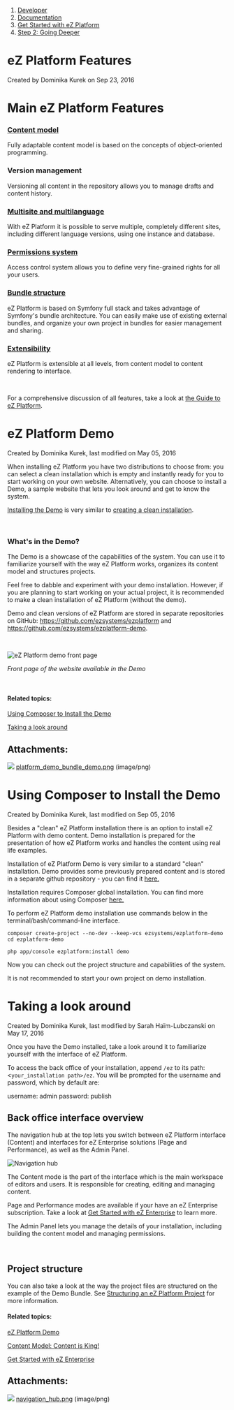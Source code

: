1.  [Developer](index.html)
2.  [Documentation](Documentation_31429504.html)
3.  [Get Started with eZ Platform](Get-Started-with-eZ-Platform_31429520.html)
4.  [Step 2: Going Deeper](31429542.html)

# eZ Platform Features

Created by Dominika Kurek on Sep 23, 2016

# Main eZ Platform Features

### [Content model](31429709.html)

Fully adaptable content model is based on the concepts of object-oriented programming.

### Version management

Versioning all content in the repository allows you to manage drafts and content history.

### [Multisite and multilanguage](Multisite_31430389.html)

With eZ Platform it is possible to serve multiple, completely different sites, including different language versions, using one instance and database.

### [Permissions system](https://doc.ez.no/display/DEVELOPER/Repository#Repository-Permissions)

Access control system allows you to define very fine-grained rights for all your users.

### [Bundle structure](Bundles_31430133.html)

eZ Platform is based on Symfony full stack and takes advantage of Symfony's bundle architecture. You can easily make use of existing external bundles, and organize your own project in bundles for easier management and sharing.

### [Extensibility](Extending-eZ-Platform-UI_31429689.html)

eZ Platform is extensible at all levels, from content model to content rendering to interface.

 

For a comprehensive discussion of all features, take a look at [the Guide to eZ Platform](The-Complete-Guide-to-eZ-Platform_31429526.html).


# eZ Platform Demo

Created by Dominika Kurek, last modified on May 05, 2016

When installing eZ Platform you have two distributions to choose from: you can select a clean installation which is empty and instantly ready for you to start working on your own website. Alternatively, you can choose to install a Demo, a sample website that lets you look around and get to know the system.

[Installing the Demo](Using-Composer-to-Install-the-Demo_31429561.html) is very similar to [creating a clean installation](31429538.html).

 

### What's in the Demo?

The Demo is a showcase of the capabilities of the system. You can use it to familiarize yourself with the way eZ Platform works, organizes its content model and structures projects.

Feel free to dabble and experiment with your demo installation. However, if you are planning to start working on your actual project, it is recommended to make a clean installation of eZ Platform (without the demo).

Demo and clean versions of eZ Platform are stored in separate repositories on GitHub: <https://github.com/ezsystems/ezplatform> and <https://github.com/ezsystems/ezplatform-demo>.

 

![eZ Platform demo front page](attachments/31429540/31431675.png)

*Front page of the website available in the Demo*

 

#### Related topics:

[Using Composer to Install the Demo](Using-Composer-to-Install-the-Demo_31429561.html)

[Taking a look around](Taking-a-look-around_31429563.html)

## Attachments:

![](images/icons/bullet_blue.gif) [platform\_demo\_bundle\_demo.png](attachments/31429540/31431675.png) (image/png)


# Using Composer to Install the Demo

Created by Dominika Kurek, last modified on Sep 05, 2016

Besides a "clean" eZ Platform installation there is an option to install eZ Platform with demo content. Demo installation is prepared for the presentation of how eZ Platform works and handles the content using real life examples.

Installation of eZ Platform Demo is very similar to a standard "clean" installation. Demo provides some previously prepared content and is stored in a separate github repository - you can find it [here.](https://github.com/ezsystems/ezplatform-demo)

Installation requires Composer global installation. You can find more information about using Composer [here.](Using-Composer_31431588.html)

To perform eZ Platform demo installation use commands below in the terminal/bash/command-line interface. 

``` brush:
composer create-project --no-dev --keep-vcs ezsystems/ezplatform-demo
cd ezplatform-demo
  
php app/console ezplatform:install demo
```

Now you can check out the project structure and capabilities of the system.

It is not recommended to start your own project on demo installation.



# Taking a look around

Created by Dominika Kurek, last modified by Sarah Haïm-Lubczanski on May 17, 2016

Once you have the Demo installed, take a look around it to familiarize yourself with the interface of eZ Platform.

To access the back office of your installation, append `/ez` to its path: &lt;`your_installation path>/ez`. You will be prompted for the username and password, which by default are:

username: admin
password: publish

## Back office interface overview

The navigation hub at the top lets you switch between eZ Platform interface (Content) and interfaces for eZ Enterprise solutions (Page and Performance), as well as the Admin Panel.

![Navigation hub](attachments/31429563/31430968.png)

The Content mode is the part of the interface which is the main workspace of editors and users. It is responsible for creating, editing and managing content.

Page and Performance modes are available if your have an eZ Enterprise subscription. Take a look at [Get Started with eZ Enterprise](Get-Started-with-eZ-Enterprise_31429569.html) to learn more.

The Admin Panel lets you manage the details of your installation, including building the content model and managing permissions.

 

## Project structure

You can also take a look at the way the project files are structured on the example of the Demo Bundle. See [Structuring an eZ Platform Project](https://doc.ez.no/pages/viewpage.action?pageId=31429687) for more information.

#### Related topics:

[eZ Platform Demo](eZ-Platform-Demo_31429540.html)

[Content Model: Content is King!](31429709.html)

[Get Started with eZ Enterprise](Get-Started-with-eZ-Enterprise_31429569.html)

## Attachments:

![](images/icons/bullet_blue.gif) [navigation\_hub.png](attachments/31429563/31430968.png) (image/png)
